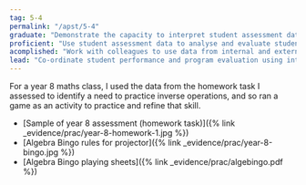 ```yaml
---
tag: 5-4
permalink: "/apst/5-4"
graduate: "Demonstrate the capacity to interpret student assessment data to evaluate student learning and modify teaching practice."
proficient: "Use student assessment data to analyse and evaluate student understanding of subject/content, identifying interventions and modifying teaching practice."
acomplished: "Work with colleagues to use data from internal and external student assessments for evaluating learning and teaching, identifying interventions and modifying teaching practice."
lead: "Co-ordinate student performance and program evaluation using internal and external student assessment data to improve teaching practice." 
---
```

For a year 8 maths class, I used the data from the homework task I assessed to identify a need to practice inverse operations, and so ran a game as an activity to practice and refine that skill.
- [Sample of year 8 assessment (homework task)]({% link _evidence/prac/year-8-homework-1.jpg %})
- [Algebra Bingo rules for projector]({% link _evidence/prac/year-8-bingo.jpg %})
- [Algebra Bingo playing sheets]({% link _evidence/prac/algebingo.pdf %})